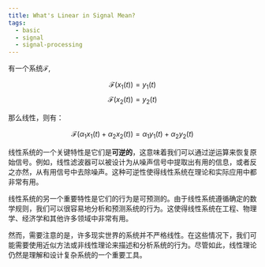 ```yaml
---
title: What's Linear in Signal Mean?
tags:
  - basic
  - signal
  - signal-processing
---
```


有一个系统$\mathcal{F}$,

$$
\mathcal{F}(x_1(t)) = y_1(t)
$$
$$
\mathcal{F}(x_2(t)) = y_2(t)
$$

那么线性，则有：

$$
\mathcal{F}(\alpha_1 x_1(t) + \alpha_2 x_2(t)) = \alpha_1 y_1(t) + \alpha_2 y_2(t)
$$



线性系统的一个关键特性是它们是**可逆的**，这意味着我们可以通过逆运算来恢复原始信号。例如，线性滤波器可以被设计为从噪声信号中提取出有用的信息，或者反之亦然，从有用信号中去除噪声。这种可逆性使得线性系统在理论和实际应用中都非常有用。

线性系统的另一个重要特性是它们的行为是可预测的。由于线性系统遵循确定的数学规则，我们可以很容易地分析和预测系统的行为。这使得线性系统在工程、物理学、经济学和其他许多领域中非常有用。

然而，需要注意的是，许多现实世界的系统并不严格线性。在这些情况下，我们可能需要使用近似方法或非线性理论来描述和分析系统的行为。尽管如此，线性理论仍然是理解和设计复杂系统的一个重要工具。
